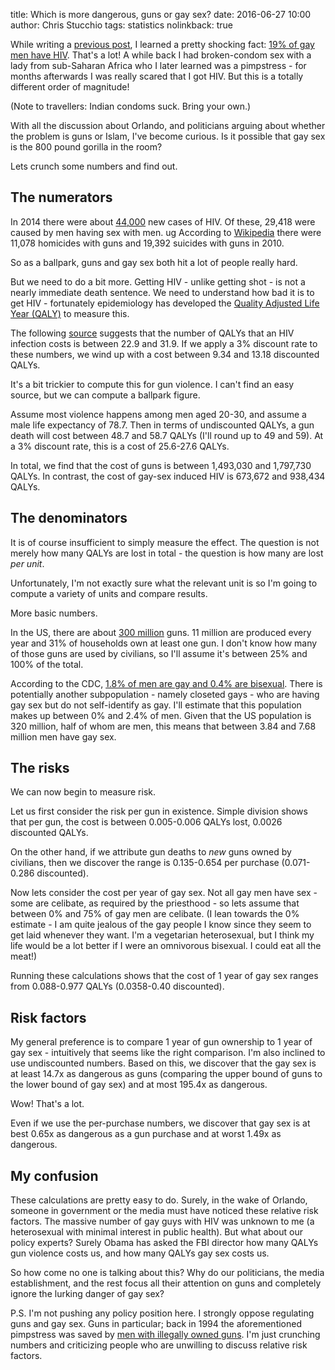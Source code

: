 title: Which is more dangerous, guns or gay sex?
date: 2016-06-27 10:00
author: Chris Stucchio
tags: statistics
nolinkback: true

While writing a [previous post](https://www.chrisstucchio.com/blog/2016/why_gays_cant_donate_blood.html), I learned a pretty shocking fact: [19% of gay men have HIV](http://www.cdc.gov/mmwr/preview/mmwrhtml/mm5937a2.htm?s_cid=mm5937a2_w). That's a lot! A while back I had broken-condom sex with a lady from sub-Saharan Africa who I later learned was a pimpstress - for months afterwards I was really scared that I got HIV. But this is a totally different order of magnitude!

(Note to travellers: Indian condoms suck. Bring your own.)

With all the discussion about Orlando, and politicians arguing about whether the problem is guns or Islam, I've become curious. Is it possible that gay sex is the 800 pound gorilla in the room?

Lets crunch some numbers and find out.

## The numerators

In 2014 there were about [44,000](http://www.cdc.gov/hiv/statistics/overview/) new cases of HIV. Of these, 29,418 were caused by men having sex with men.
ug
According to [Wikipedia](https://en.wikipedia.org/wiki/Gun_violence_in_the_United_States) there were 11,078 homicides with guns and 19,392 suicides with guns in 2010.

So as a ballpark, guns and gay sex both hit a lot of people really hard.

But we need to do a bit more. Getting HIV - unlike getting shot - is not a nearly immediate death sentence. We need to understand how bad it is to get HIV - fortunately epidemiology has developed the [Quality Adjusted Life Year (QALY)](https://en.wikipedia.org/wiki/Quality-adjusted_life_year) to measure this.

The following [source](https://www.health.ny.gov/diseases/aids/ending_the_epidemic/docs/key_resources/data_committee_resources/lifetime_costs.pdf) suggests that the number of QALYs that an HIV infection costs is between 22.9 and 31.9. If we apply a 3% discount rate to these numbers, we wind up with a cost between 9.34 and 13.18 discounted QALYs.

It's a bit trickier to compute this for gun violence. I can't find an easy source, but we can compute a ballpark figure.

Assume most violence happens among men aged 20-30, and assume a male life expectancy of 78.7. Then in terms of undiscounted QALYs, a gun death will cost between 48.7 and 58.7 QALYs (I'll round up to 49 and 59). At a 3% discount rate, this is a cost of 25.6-27.6 QALYs.

In total, we find that the cost of guns is between 1,493,030 and 1,797,730 QALYs. In contrast, the cost of gay-sex induced HIV is 673,672 and 938,434 QALYs.

## The denominators

It is of course insufficient to simply measure the effect. The question is not merely how many QALYs are lost in total - the question is how many are lost *per unit*.

Unfortunately, I'm not exactly sure what the relevant unit is so I'm going to compute a variety of units and compare results.

More basic numbers.

In the US, there are about [300 million](http://www.npr.org/2016/01/05/462017461/guns-in-america-by-the-numbers) guns. 11 million are produced every year and 31% of households own at least one gun. I don't know how many of those guns are used by civilians, so I'll assume it's between 25% and 100% of the total.

According to the CDC, [1.8% of men are gay and 0.4% are bisexual](http://www.cdc.gov/nchs/data/nhsr/nhsr077.pdf). There is potentially another subpopulation - namely closeted gays - who are having gay sex but do not self-identify as gay. I'll estimate that this population makes up between 0% and 2.4% of men. Given that the US population is 320 million, half of whom are men, this means that between 3.84 and 7.68 million men have gay sex.

## The risks

We can now begin to measure risk.

Let us first consider the risk per gun in existence. Simple division shows that per gun, the cost is between 0.005-0.006 QALYs lost, 0.0026 discounted QALYs.

On the other hand, if we attribute gun deaths to *new* guns owned by civilians, then we discover the range is 0.135-0.654 per purchase (0.071-0.286 discounted).

Now lets consider the cost per year of gay sex. Not all gay men have sex - some are celibate, as required by the priesthood - so lets assume that between 0% and 75% of gay men are celibate. (I lean towards the 0% estimate - I am quite jealous of the gay people I know since they seem to get laid whenever they want. I'm a vegetarian heterosexual, but I think my life would be a lot better if I were an omnivorous bisexual. I could eat all the meat!)

Running these calculations shows that the cost of 1 year of gay sex ranges from 0.088-0.977 QALYs (0.0358-0.40 discounted).

## Risk factors

My general preference is to compare 1 year of gun ownership to 1 year of gay sex - intuitively that seems like the right comparison. I'm also inclined to use undiscounted numbers. Based on this, we discover that the gay sex is at least 14.7x as dangerous as guns (comparing the upper bound of guns to the lower bound of gay sex) and at most 195.4x as dangerous.

Wow! That's a lot.

Even if we use the per-purchase numbers, we discover that gay sex is at best 0.65x as dangerous as a gun purchase and at worst 1.49x as dangerous.

## My confusion

These calculations are pretty easy to do. Surely, in the wake of Orlando, someone in government or the media must have noticed these relative risk factors. The massive number of gay guys with HIV was unknown to me (a heterosexual with minimal interest in public health). But what about our policy experts? Surely Obama has asked the FBI director how many QALYs gun violence costs us, and how many QALYs gay sex costs us.

So how come no one is talking about this? Why do our politicians, the media establishment, and the rest focus all their attention on guns and completely ignore the lurking danger of gay sex?

P.S. I'm not pushing any policy position here. I strongly oppose regulating guns and gay sex. Guns in particular; back in 1994 the aforementioned pimpstress was saved by [men with illegally owned guns](https://en.wikipedia.org/wiki/Rwandan_Patriotic_Front). I'm just crunching numbers and criticizing people who are unwilling to discuss relative risk factors.
